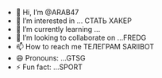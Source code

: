 - 👋 Hi, I’m @ARAB47
- 👀 I’m interested in ... СТАТЬ ХАКЕР 
- 🌱 I’m currently learning ...
- 💞️ I’m looking to collaborate on ...FREDG
- 📫 How to reach me  ТЕЛЕГРАМ SARIIBOT
- 😄 Pronouns: ...GTSG
- ⚡ Fun fact: ...SPORT

<!---
ARAB47/ARAB47 is a ✨ special ✨ repository because its `README.md` (this file) appears on your GitHub profile.
You can click the Preview link to take a look at your changes.
--->

